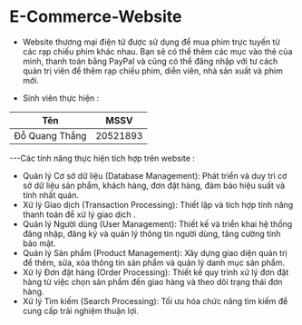 # E-Commerce-Website
- Website thương mại điện tử được sử dụng để mua phim trực tuyến từ các rạp chiếu phim khác nhau. Bạn sẽ có thể thêm các mục vào thẻ của mình, thanh toán bằng PayPal và cũng có thể đăng nhập với tư cách quản trị viên để thêm rạp chiếu phim, diễn viên, nhà sản xuất và phim mới.
  
- Sinh viên thực hiện : 

| Tên                     | MSSV     |
|-------------------------|----------|
| Đỗ Quang Thắng          | 20521893 |


---Các tính năng thực hiện tích hợp trên website : 

- Quản lý Cơ sở dữ liệu (Database Management): Phát triển và duy trì cơ sở dữ liệu sản phẩm, khách hàng, đơn đặt hàng, đảm bảo hiệu suất và tính nhất quán.
- Xử lý Giao dịch (Transaction Processing): Thiết lập và tích hợp tính năng thanh toán để xử lý giao dịch .
- Quản lý Người dùng (User Management): Thiết kế và triển khai hệ thống đăng nhập, đăng ký và quản lý thông tin người dùng, tăng cường tính bảo mật.
- Quản lý Sản phẩm (Product Management): Xây dựng giao diện quản trị để thêm, sửa, xóa thông tin sản phẩm và quản lý danh mục sản phẩm.
- Xử lý Đơn đặt hàng (Order Processing): Thiết kế quy trình xử lý đơn đặt hàng từ việc chọn sản phẩm đến giao hàng và theo dõi trạng thái đơn hàng.
- Xử lý Tìm kiếm (Search Processing): Tối ưu hóa chức năng tìm kiếm để cung cấp trải nghiệm thuận lợi.


